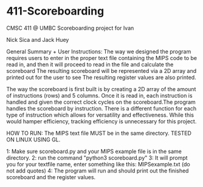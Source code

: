 # 411-Scoreboarding
CMSC 411 @ UMBC Scoreboarding project for Ivan

Nick Sica and Jack Huey

General Summary + User Instructions:
The way we designed the program requires users to enter in
the proper text file containing the MIPS code to be read in, and then
it will proceed to read in the file and calculate the scoreboard
The resulting scoreboard will be represented via a 2D array and printed out for the user to see
The resulting register values are also printed.

The way the scoreboard is first built is by creating a 2D array of the amount of instructions (rows)
and 5 columns. Once it is read in, each instruction is handled and given the correct clock cycles 
on the scoreboard.The program handles the scoreboard by instruction. There is a different function for each type of instruction
which allows for versatility and effectiveness. While this would hamper efficiency, tracking efficiency is unnecessary for this project. 


HOW TO RUN:
The MIPS text file MUST be in the same directory. TESTED ON LINUX USING GL.

1: Make sure scoreboard.py and your MIPS example file is in the same directory. 
2: run the command "python3 scoreboard.py"
3: It will prompt you for your textfile name, enter something like this: MIPSexample.txt (do not add quotes)
4: The program will run and should print out the finished scoreboard and the register values. 

